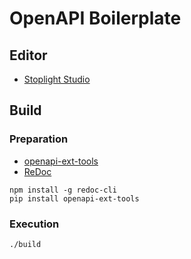 # OpenAPI Boilerplate

## Editor

- [Stoplight Studio](https://stoplight.io/)

## Build

### Preparation

- [openapi-ext-tools](https://github.com/t2y/openapi-ext-tools)
- [ReDoc](https://github.com/Redocly/redoc)

```
npm install -g redoc-cli
pip install openapi-ext-tools
```

### Execution

```
./build
```
